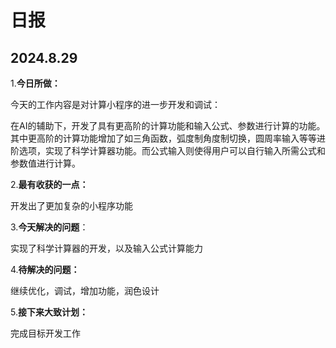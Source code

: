 # 日报

## 2024.8.29

1.**今日所做：**

今天的工作内容是对计算小程序的进一步开发和调试：

在AI的辅助下，开发了具有更高阶的计算功能和输入公式、参数进行计算的功能。其中更高阶的计算功能增加了如三角函数，弧度制角度制切换，圆周率输入等等进阶选项，实现了科学计算器功能。而公式输入则使得用户可以自行输入所需公式和参数值进行计算。

2.**最有收获的一点：**

开发出了更加复杂的小程序功能

3.**今天解决的问题**：

实现了科学计算器的开发，以及输入公式计算能力

4.**待解决的问题：**

继续优化，调试，增加功能，润色设计

5.**接下来大致计划：**

完成目标开发工作

​            
